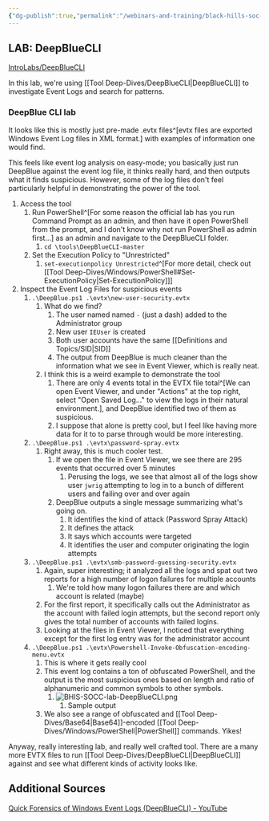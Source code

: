 ```yaml
---
{"dg-publish":true,"permalink":"/webinars-and-training/black-hills-soc-core/labs/bhis-socc-lab-deep-blue-cli/"}
---
```



## LAB: DeepBlueCLI
[IntroLabs/DeepBlueCLI](https://github.com/strandjs/IntroLabs/blob/master/IntroClassFiles/Tools/IntroClass/deepbluecli/DeepBlueCLI.md)

In this lab, we're using [[Tool Deep-Dives/DeepBlueCLI\|DeepBlueCLI]] to investigate Event Logs and search for patterns.

### DeepBlue CLI lab
It looks like this is mostly just pre-made .evtx files^[evtx files are exported Windows Event Log files in XML format.] with examples of information one would find.

This feels like event log analysis on easy-mode; you basically just run DeepBlue against the event log file, it thinks really hard, and then outputs what it finds suspicious. However, some of the log files don't feel particularly helpful in demonstrating the power of the tool.

1. Access the tool
	1. Run PowerShell^[For some reason the official lab has you run Command Prompt as an admin, and then have it open PowerShell from the prompt, and I don't know why not run PowerShell as admin first...] as an admin and navigate to the DeepBlueCLI folder.
		1. `cd \tools\DeepBlueCLI-master`
	2. Set the Execution Policy to "Unrestricted"
		1. `set-executionpolicy Unrestricted`^[For more detail, check out [[Tool Deep-Dives/Windows/PowerShell#Set-ExecutionPolicy\|Set-ExecutionPolicy]]]
2. Inspect the Event Log Files for suspicious events
	1. `.\DeepBlue.ps1 .\evtx\new-user-security.evtx`
		1. What do we find?
			1. The user named named `-` (just a dash) added to the Administrator group
			2. New user `IEUser` is created
			3. Both user accounts have the same [[Definitions and Topics/SID\|SID]]
			4. The output from DeepBlue is much cleaner than the information what we see in Event Viewer, which is really neat.
		2. I think this is a weird example to demonstrate the tool
			1. There are only 4 events total in the EVTX file total^[We can open Event Viewer, and under "Actions" at the top right, select "Open Saved Log..." to view the logs in their natural environment.], and DeepBlue identified two of them as suspicious.
			2. I suppose that alone is pretty cool, but I feel like having more data for it to to parse through would be more interesting.
	2. `.\DeepBlue.ps1 .\evtx\password-spray.evtx`
		1. Right away, this is much cooler test.
			1. If we open the file in Event Viewer, we see there are 295 events that occurred over 5 minutes
				1. Perusing the logs, we see that almost all of the logs show user `jwrig` attempting to log in to a bunch of different users and failing over and over again
			2. DeepBlue outputs a single message summarizing what's going on.
				1. It identifies the kind of attack (Password Spray Attack)
				2. It defines the attack
				3. It says which accounts were targeted
				4. It identifies the user and computer originating the login attempts
	3. `.\DeepBlue.ps1 .\evtx\smb-password-guessing-security.evtx`
		1. Again, super interesting; it analyzed all the logs and spat out two reports for a high number of logon failures for multiple accounts
			1. We're told how many logon failures there are and which account is related (maybe)
		2. For the first report, it specifically calls out the Administrator as the account with failed login attempts, but the second report only gives the total number of accounts with failed logins.
		3. Looking at the files in Event Viewer, I noticed that everything except for the first log entry was for the administrator account
	4. `.\DeepBlue.ps1 .\evtx\Powershell-Invoke-Obfuscation-encoding-menu.evtx`
		1. This is where it gets really cool
		2. This event log contains a ton of obfuscated PowerShell, and the output is the most suspicious ones based on length and ratio of alphanumeric and common symbols to other symbols.
			1. ![BHIS-SOCC-lab-DeepBlueCLI.png](/img/user/Attachments/BHIS-SOCC-lab-DeepBlueCLI.png)
				1. Sample output
		3. We also see a range of obfuscated and [[Tool Deep-Dives/Base64\|Base64]]-encoded [[Tool Deep-Dives/Windows/PowerShell\|PowerShell]] commands. Yikes! 

Anyway, really interesting lab, and really well crafted tool. There are a many more EVTX files to run [[Tool Deep-Dives/DeepBlueCLI\|DeepBlueCLI]] against and see what different kinds of activity looks like.

## Additional Sources
[Quick Forensics of Windows Event Logs (DeepBlueCLI) - YouTube](https://www.youtube.com/watch?v=G8XjSO_eshc)
